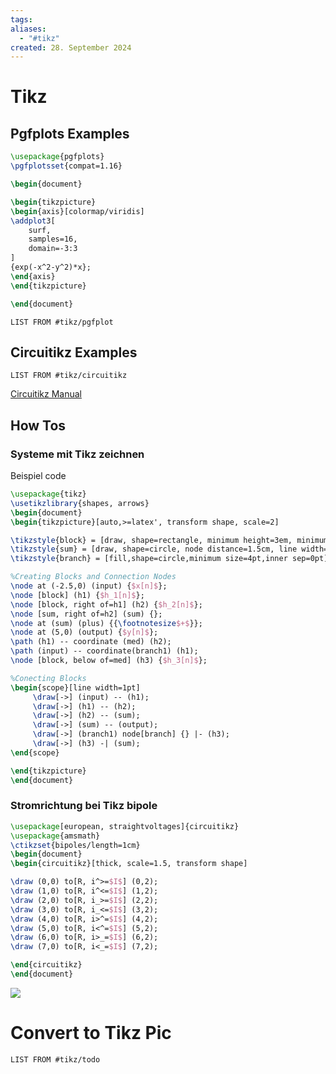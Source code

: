 ```yaml
---
tags: 
aliases:
  - "#tikz"
created: 28. September 2024
---
```


# Tikz

## Pgfplots Examples

```tikz
\usepackage{pgfplots}
\pgfplotsset{compat=1.16}

\begin{document}

\begin{tikzpicture}
\begin{axis}[colormap/viridis]
\addplot3[
	surf,
	samples=16,
	domain=-3:3
]
{exp(-x^2-y^2)*x};
\end{axis}
\end{tikzpicture}

\end{document}
```

```dataview 
LIST FROM #tikz/pgfplot
```

## Circuitikz Examples

```dataview 
LIST FROM #tikz/circuitikz 
```

[Circuitikz Manual](https://ctan.dcc.uchile.cl/graphics/pgf/contrib/circuitikz/doc/circuitikzmanual.pdf)

## How Tos


### Systeme mit Tikz zeichnen

Beispiel code

```tikz
\usepackage{tikz}
\usetikzlibrary{shapes, arrows}
\begin{document}
\begin{tikzpicture}[auto,>=latex', transform shape, scale=2]

\tikzstyle{block} = [draw, shape=rectangle, minimum height=3em, minimum width=3em, node distance=2cm, line width=1pt]
\tikzstyle{sum} = [draw, shape=circle, node distance=1.5cm, line width=1pt, minimum width=1.25em]
\tikzstyle{branch} = [fill,shape=circle,minimum size=4pt,inner sep=0pt]

%Creating Blocks and Connection Nodes
\node at (-2.5,0) (input) {$x[n]$};
\node [block] (h1) {$h_1[n]$};
\node [block, right of=h1] (h2) {$h_2[n]$};
\node [sum, right of=h2] (sum) {};
\node at (sum) (plus) {{\footnotesize$+$}};
\node at (5,0) (output) {$y[n]$};
\path (h1) -- coordinate (med) (h2);
\path (input) -- coordinate(branch1) (h1);
\node [block, below of=med] (h3) {$h_3[n]$};

%Conecting Blocks
\begin{scope}[line width=1pt]
     \draw[->] (input) -- (h1);
     \draw[->] (h1) -- (h2);
     \draw[->] (h2) -- (sum);
     \draw[->] (sum) -- (output);
     \draw[->] (branch1) node[branch] {} |- (h3);
     \draw[->] (h3) -| (sum);
\end{scope}

\end{tikzpicture}
\end{document}
```


### Stromrichtung bei Tikz bipole

```tikz
\usepackage[european, straightvoltages]{circuitikz}
\usepackage{amsmath}
\ctikzset{bipoles/length=1cm}
\begin{document}
\begin{circuitikz}[thick, scale=1.5, transform shape]

\draw (0,0) to[R, i^>=$I$] (0,2);
\draw (1,0) to[R, i^<=$I$] (1,2);
\draw (2,0) to[R, i_>=$I$] (2,2);
\draw (3,0) to[R, i_<=$I$] (3,2);
\draw (4,0) to[R, i>^=$I$] (4,2);
\draw (5,0) to[R, i<^=$I$] (5,2);
\draw (6,0) to[R, i>_=$I$] (6,2);
\draw (7,0) to[R, i<_=$I$] (7,2);

\end{circuitikz}
\end{document}
```

![](assets/Tikz%202025-03-06%2013.02.39.excalidraw)

# Convert to Tikz Pic

```dataview
LIST FROM #tikz/todo
```
